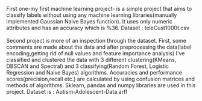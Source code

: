 First one-my first machine learning project- is a simple project that aims to classify labels without using any machine learning libraries(manually implemented Gaussian Naive Bayes function). It uses only numeric attributes and has an accuracy which is %36. Dataset : teleCust1000t.csv \
\
Second project is more of an inspection through the dataset. First, some comments are made about the data and after preprocessing the data(label encoding,getting rid of null values and feature importance analysis) I've classified and clustered the data with 3 different clustering(KMeans, DBSCAN and Spectral) and 3 classifying(Random Forest, Logistic Regression and Naive Bayes) algorithms. Accuracies and performance scores(precision,recall etc.) are calculated by using confusion matrices and methods of algorithms. Sklearn, pandas and numpy libraries are used in this project. Dataset is : Autism-Adolescent-Data.arff
